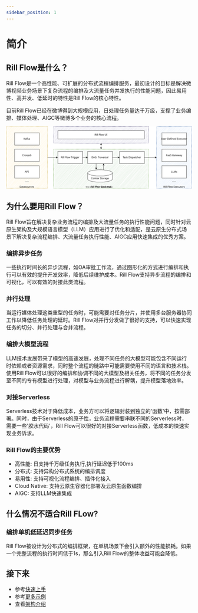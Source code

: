 ```yaml
---
sidebar_position: 1
---
```


# 简介

## Rill Flow是什么？
Rill Flow是一个高性能、可扩展的分布式流程编排服务，最初设计的目标是解决微博视频业务场景下复杂流程的编排及大流量任务并发执行的性能问题，因此易用性、高并发、低延时的特性是Rill Flow的核心特性。

目前Rill Flow已经在微博得到大规模应用，日处理任务量达千万级，支撑了业务编排、媒体处理、AIGC等微博多个业务的核心流程。

![架构图](user-guide/assets/flow_arch.svg)


## 为什么要用Rill Flow？

Rill Flow旨在解决复杂业务流程的编排及大流量任务的执行性能问题，同时针对云原生架构及大规模语言模型（LLM）应用进行了优化和适配，是云原生分布式场景下解决复杂流程编排、大流量任务执行性能、AIGC应用快速集成的优秀方案。


### 编排异步任务
一些执行时间长的异步流程，如OA审批工作流，通过图形化的方式进行编排和执行可以有效的提升开发效率，降低后续维护成本。Rill Flow支持异步流程的编排和可视化，可以有效的对接此类流程。

### 并行处理
当运行媒体处理这类重型的任务时，可能需要对任务分片，并使用多台服务器协同工作以降低任务处理的延时。Rill Flow对并行分发做了很好的支持，可以快速实现任务的切分、并行处理与合并流程。

### 编排大模型流程
LLM技术发展带来了模型的高速发展，处理不同任务的大模型可能包含不同运行时依赖或者资源需求，同时整个流程的链路中可能需要使用不同的语言和技术栈。使用Rill Flow可以很好的编排和协调不同的大模型及相关任务，将不同的任务分发至不同的专有模型进行处理，对模型与业务流程进行解耦，提升模型落地效率。

### 对接Serverless
Serverless技术对于降低成本，业务方可以将逻辑封装到独立的'函数'中，按需部署。同时，由于Serverless的原子性，业务流程需要串联不同的Serverless时，需要一些'胶水代码'，Rill Flow可以很好的对接Serverless函数，低成本的快速实现业务诉求。

### Rill Flow的主要优势

- 高性能: 日支持千万级任务执行,执行延迟低于100ms
- 分布式: 支持异构分布式系统的编排调度
- 易用性: 支持可视化流程编排、插件化接入
- Cloud Native: 支持云原生容器化部署及云原生函数编排
- AIGC: 支持LLM快速集成

## 什么情况不适合Rill FLow?

### 编排单机低延迟同步任务
Rill Flow被设计为分布式的编排框架，在单机场景下会引入额外的性能损耗。如果一个完整流程的执行时间低于1s，那么引入Rill Flow的整体收益可能会降低。


## 接下来
* 参考[快速上手](./getting-started/01-quickstart.md)
* 参考[更多示例](./getting-started/02-sample.md)
* 查看[架构介绍](./user-guide/01-arch.md)